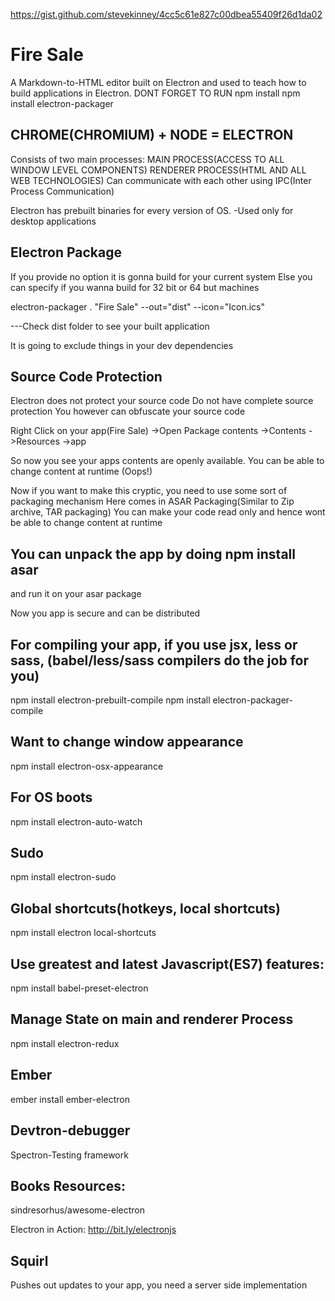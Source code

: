 https://gist.github.com/stevekinney/4cc5c61e827c00dbea55409f26d1da02

# Fire Sale

A Markdown-to-HTML editor built on Electron and used to teach how to build applications in Electron.
DONT FORGET TO RUN
npm install
npm install electron-packager

CHROME(CHROMIUM) + NODE = ELECTRON
------------------------------------

Consists of two main processes:
MAIN PROCESS(ACCESS TO ALL WINDOW LEVEL COMPONENTS)
RENDERER PROCESS(HTML AND ALL WEB TECHNOLOGIES)
Can communicate with each other using IPC(Inter Process Communication)

Electron has prebuilt binaries for every version of OS.
-Used only for desktop applications


Electron Package
------------------------
If you provide no option it is gonna build for your current system
Else you can specify if you wanna build for 32 bit or 64 but machines

electron-packager . "Fire Sale" --out="dist" --icon="Icon.ics"

---Check dist folder to see your built application

It is going to exclude things in your dev dependencies

Source Code Protection
------------------------

Electron does not protect your source code
Do not have complete source protection
You however can obfuscate your source code

Right Click on your app(Fire Sale)
->Open Package contents
->Contents
->Resources
->app

So now you see your apps contents are openly available.
You can be able to change content at runtime (Oops!)

Now if you want to make this cryptic, you need to use some
sort of packaging mechanism
Here comes in ASAR Packaging(Similar to Zip archive, TAR packaging)
You can make your code read only and hence wont be able to change
content at runtime

You can unpack the app by doing npm install asar
------------------------------------------------
and run it on your asar package

Now you app is secure and can be distributed

For compiling your app, if you use jsx, less or sass,
(babel/less/sass compilers do the job for you)
------------------------------------------------------------
npm install electron-prebuilt-compile
npm install electron-packager-compile

Want to change window appearance
------------------------------------
npm install electron-osx-appearance

For OS boots
------------
npm install electron-auto-watch

Sudo
------------
npm install electron-sudo

Global shortcuts(hotkeys, local shortcuts)
------------------------------------------------
npm install electron local-shortcuts

Use greatest and latest Javascript(ES7) features:
------------------------------------------------------------
npm install babel-preset-electron

Manage State on main and renderer Process
------------------------------------------------
npm install electron-redux

Ember
------------
ember install ember-electron

Devtron-debugger
------------------------
Spectron-Testing framework

Books Resources:
------------------------
sindresorhus/awesome-electron

Electron in Action: http://bit.ly/electronjs

Squirl
------------
Pushes out updates to your app, you need a server side implementation

